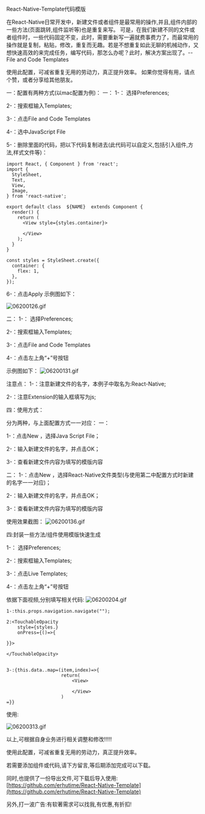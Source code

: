 React-Native-Template代码模版

在React-Native日常开发中，新建文件或者组件是最常用的操作,并且,组件内部的一些方法(页面跳转,组件监听等)也是重复来写。
可是，在我们新建不同的文件或者组件时，一些代码固定不变，此时，需要重新写一遍就费事费力了，而最常用的操作就是复制，粘贴，修改，重复而无趣。若是不想重复如此无聊的机械动作，又想快速高效的来完成任务，编写代码，那怎么办呢？此时，解决方案出现了。--File and Code Templates

使用此配置，可减省重复无用的劳动力，真正提升效率。
如果你觉得有用，请点个赞，或者分享给其他朋友。

一：配置有两种方式(以mac配置为例)：
一：
1-： 选择Preferences;

2-：搜索框输入Templates;

3-：点击File and Code Templates

4-：选中JavaScript File

5-：删除里面的代码，把以下代码复制进去(此代码可以自定义,包括引入组件,方法,样式文件等)：
```
import React, { Component } from 'react';
import {
  StyleSheet,
  Text,
  View,
  Image,
} from 'react-native';

export default class  ${NAME}  extends Component {
  render() {
    return (
      <View style={styles.container}>
       
      </View>
    );
  }
}

const styles = StyleSheet.create({
  container: {
    flex: 1,
  },
});
```
6-：点击Apply
示例图如下：

![06200126.gif](https://upload-images.jianshu.io/upload_images/4803284-c12f8892290b485c.gif?imageMogr2/auto-orient/strip)


二：
1-： 选择Preferences;

2-：搜索框输入Templates;

3-：点击File and Code Templates

4-：点击左上角“+”号按钮

示例图如下：
![06200131.gif](https://upload-images.jianshu.io/upload_images/4803284-2e08051b1f56d466.gif?imageMogr2/auto-orient/strip)


注意点：
1-：注意新建文件的名字，本例子中取名为:React-Native;

2-：注意Extension的输入框填写为js;


四：使用方式：

分为两种，与上面配置方式一一对应：
一：

1-：点击New ，选择Java Script File；

2-：输入新建文件的名字，并点击OK；

3-：查看新建文件内容为填写的模版内容

二：
1-：点击New ，选择React-Native文件类型(与使用第二中配置方式时新建的名字一一对应)；

2-：输入新建文件的名字，并点击OK；

3-：查看新建文件内容为填写的模版内容

使用效果截图：
![06200136.gif](https://upload-images.jianshu.io/upload_images/4803284-d851c7508c145c04.gif?imageMogr2/auto-orient/strip)



四:封装一些方法/组件使用模版快速生成

1-： 选择Preferences;

2-：搜索框输入Templates;

3-：点击Live Templates;

4-：点击左上角“+”号按钮

依据下面视频,分别填写相关代码:
![06200204.gif](https://upload-images.jianshu.io/upload_images/4803284-6caa6dd092b3ee8b.gif?imageMogr2/auto-orient/strip)



```
1-:this.props.navigation.navigate("");

2:<TouchableOpacity 
    style={styles.}
    onPress={()=>{
    
}}>
    
</TouchableOpacity>


3-:{this.data..map=(item,index)=>{
                    return(
                        <View>
                        
                        </View>
                    )
=}}
```


使用:

![06200313.gif](https://upload-images.jianshu.io/upload_images/4803284-b9af94916c1d616f.gif?imageMogr2/auto-orient/strip)



以上,可根据自身业务进行相关调整和修改!!!!!

使用此配置，可减省重复无用的劳动力，真正提升效率。


若需要添加组件或代码,请下方留言,等后期添加完成可以下载。


同时,也提供了一份导出文件,可下载后导入使用:
[https://github.com/erhutime/React-Native-Template](https://github.com/erhutime/React-Native-Template)



另外,打一波广告:有软著需求可以找我,有优惠,有折扣!

